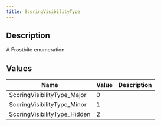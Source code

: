 ```yaml
---
title: ScoringVisibilityType
---
```

## Description

A Frostbite enumeration.

## Values

| Name                          | Value | Description |
| ----------------------------- | ----- | ----------- |
| ScoringVisibilityType\_Major  | 0     |             |
| ScoringVisibilityType\_Minor  | 1     |             |
| ScoringVisibilityType\_Hidden | 2     |             |
